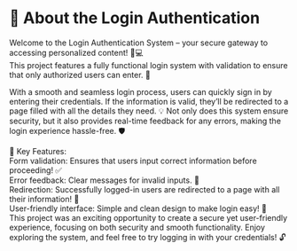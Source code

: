 <h1>🔐 About the Login Authentication</h1>
Welcome to the Login Authentication System – your secure gateway to accessing personalized content! 🚪💻 <br>
This project features a fully functional login system with validation to ensure that only authorized users can enter. 🚨<br>

With a smooth and seamless login process, users can quickly sign in by entering their credentials. If the information is valid, they’ll be redirected to a page filled with all the details they need. 💡 Not only does this system ensure security, but it also provides real-time feedback for any errors, making the login experience hassle-free. 🛡️<br>

🔑 Key Features:<br>
Form validation: Ensures that users input correct information before proceeding! ✅<br>
Error feedback: Clear messages for invalid inputs. 🚫<br>
Redirection: Successfully logged-in users are redirected to a page with all their information! 📑<br>
User-friendly interface: Simple and clean design to make login easy! 🎯<br>
This project was an exciting opportunity to create a secure yet user-friendly experience, focusing on both security and smooth functionality. Enjoy exploring the system, and feel free to try logging in with your credentials! 🔓
